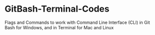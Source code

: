 # GitBash-Terminal-Codes
Flags and Commands to work with Command Line Interface (CLI) in Git Bash for Windows, and in Terminal for Mac and Linux
